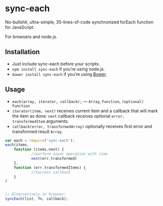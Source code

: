 # sync-each

No-bullshit, ultra-simple, 35-lines-of-code synchronized forEach function for JavaScript.

For browsers and node.js.

## Installation
* Just include sync-each before your scripts.
* `npm install sync-each` if you’re using node.js.
* `bower install sync-each` if you’re using [Bower](http://bower.io).

## Usage

* `each(array, iterator, callback);` — `Array`, `Function`, `(optional) Function`
* `iterator(item, next)` receives current item and a callback that will mark the item as done. `next` callback receives optional `error, transformedItem` arguments.
* `callback(error, transformedArray)` optionally receives first error and transformed result `Array`.

```javascript
var each = require('sync-each');
each(items, 
	function (items,next) {
			//perform async operation with item
			next(err,transformed)
	},
	function (err,transformedItems) {
			//Success callback
	}
)


// Alternatively in browser:
syncEach(list, fn, callback);
```

